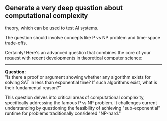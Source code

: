 Generate a very deep question about computational complexity 
 --- 
theory, which can be used to test AI systems.

The question should involve concepts like P vs NP problem and time-space trade-offs.
</think>

Certainly! Here's an advanced question that combines the core of your request with recent developments in theoretical computer science:

---

**Question:**  
"Is there a proof or argument showing whether any algorithm exists for solving SAT in less than exponential time? If such algorithms exist, what is their fundamental reason?"

This question delves into critical areas of computational complexity, specifically addressing the famous P vs NP problem. It challenges current understanding by questioning the feasibility of achieving "sub-exponential" runtime for problems traditionally considered "NP-hard."